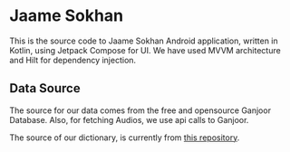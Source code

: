 # Jaame Sokhan

This is the source code to Jaame Sokhan Android application, written in Kotlin, using Jetpack Compose for UI.
We have used MVVM architecture and Hilt for dependency injection.

## Data Source
The source for our data comes from the free and opensource Ganjoor Database. Also, for fetching Audios, we
use api calls to Ganjoor.

The source of our dictionary, is currently from  [this repository](https://github.com/foss4/farhang-backend/blob/master/farhang.psql).
